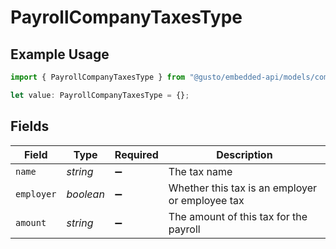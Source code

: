 # PayrollCompanyTaxesType

## Example Usage

```typescript
import { PayrollCompanyTaxesType } from "@gusto/embedded-api/models/components";

let value: PayrollCompanyTaxesType = {};
```

## Fields

| Field                                           | Type                                            | Required                                        | Description                                     |
| ----------------------------------------------- | ----------------------------------------------- | ----------------------------------------------- | ----------------------------------------------- |
| `name`                                          | *string*                                        | :heavy_minus_sign:                              | The tax name                                    |
| `employer`                                      | *boolean*                                       | :heavy_minus_sign:                              | Whether this tax is an employer or employee tax |
| `amount`                                        | *string*                                        | :heavy_minus_sign:                              | The amount of this tax for the payroll          |